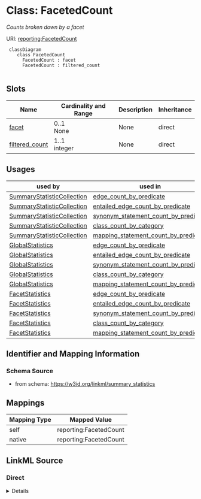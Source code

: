 # Class: FacetedCount
_Counts broken down by a facet_




URI: [reporting:FacetedCount](https://w3id.org/linkml/reportFacetedCount)


```{mermaid}
 classDiagram
    class FacetedCount
      FacetedCount : facet
      FacetedCount : filtered_count
      
```



<!-- no inheritance hierarchy -->


## Slots

| Name | Cardinality and Range | Description | Inheritance |
| ---  | --- | --- | --- |
| [facet](facet.md) | 0..1 <br/> None | None | direct |
| [filtered_count](filtered_count.md) | 1..1 <br/> integer | None | direct |



## Usages

| used by | used in | type | used |
| ---  | --- | --- | --- |
| [SummaryStatisticCollection](SummaryStatisticCollection.md) | [edge_count_by_predicate](edge_count_by_predicate.md) | range | FacetedCount |
| [SummaryStatisticCollection](SummaryStatisticCollection.md) | [entailed_edge_count_by_predicate](entailed_edge_count_by_predicate.md) | range | FacetedCount |
| [SummaryStatisticCollection](SummaryStatisticCollection.md) | [synonym_statement_count_by_predicate](synonym_statement_count_by_predicate.md) | range | FacetedCount |
| [SummaryStatisticCollection](SummaryStatisticCollection.md) | [class_count_by_category](class_count_by_category.md) | range | FacetedCount |
| [SummaryStatisticCollection](SummaryStatisticCollection.md) | [mapping_statement_count_by_predicate](mapping_statement_count_by_predicate.md) | range | FacetedCount |
| [GlobalStatistics](GlobalStatistics.md) | [edge_count_by_predicate](edge_count_by_predicate.md) | range | FacetedCount |
| [GlobalStatistics](GlobalStatistics.md) | [entailed_edge_count_by_predicate](entailed_edge_count_by_predicate.md) | range | FacetedCount |
| [GlobalStatistics](GlobalStatistics.md) | [synonym_statement_count_by_predicate](synonym_statement_count_by_predicate.md) | range | FacetedCount |
| [GlobalStatistics](GlobalStatistics.md) | [class_count_by_category](class_count_by_category.md) | range | FacetedCount |
| [GlobalStatistics](GlobalStatistics.md) | [mapping_statement_count_by_predicate](mapping_statement_count_by_predicate.md) | range | FacetedCount |
| [FacetStatistics](FacetStatistics.md) | [edge_count_by_predicate](edge_count_by_predicate.md) | range | FacetedCount |
| [FacetStatistics](FacetStatistics.md) | [entailed_edge_count_by_predicate](entailed_edge_count_by_predicate.md) | range | FacetedCount |
| [FacetStatistics](FacetStatistics.md) | [synonym_statement_count_by_predicate](synonym_statement_count_by_predicate.md) | range | FacetedCount |
| [FacetStatistics](FacetStatistics.md) | [class_count_by_category](class_count_by_category.md) | range | FacetedCount |
| [FacetStatistics](FacetStatistics.md) | [mapping_statement_count_by_predicate](mapping_statement_count_by_predicate.md) | range | FacetedCount |







## Identifier and Mapping Information







### Schema Source


* from schema: https://w3id.org/linkml/summary_statistics





## Mappings

| Mapping Type | Mapped Value |
| ---  | ---  |
| self | reporting:FacetedCount |
| native | reporting:FacetedCount |


## LinkML Source

<!-- TODO: investigate https://stackoverflow.com/questions/37606292/how-to-create-tabbed-code-blocks-in-mkdocs-or-sphinx -->

### Direct

<details>
```yaml
name: FacetedCount
description: Counts broken down by a facet
from_schema: https://w3id.org/linkml/summary_statistics
rank: 1000
attributes:
  facet:
    name: facet
    from_schema: https://w3id.org/linkml/summary_statistics
    key: true
  filtered_count:
    name: filtered_count
    from_schema: https://w3id.org/linkml/summary_statistics
    rank: 1000
    range: integer
    required: true

```
</details>

### Induced

<details>
```yaml
name: FacetedCount
description: Counts broken down by a facet
from_schema: https://w3id.org/linkml/summary_statistics
rank: 1000
attributes:
  facet:
    name: facet
    from_schema: https://w3id.org/linkml/summary_statistics
    key: true
    alias: facet
    owner: FacetedCount
    domain_of:
    - FacetStatistics
    - FacetedCount
    range: string
  filtered_count:
    name: filtered_count
    from_schema: https://w3id.org/linkml/summary_statistics
    rank: 1000
    alias: filtered_count
    owner: FacetedCount
    domain_of:
    - FacetedCount
    range: integer
    required: true

```
</details>
